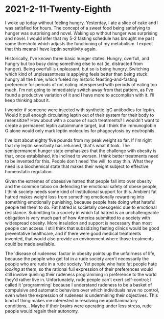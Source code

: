 # 2021-2-11-Twenty-Eighth

I woke up today without feeling hungry.  Yesterday, I ate a slice of cake and I was satisfied for hours.  The concept of a sweet food being satisfying to hunger was surprising and novel.  Waking up without hunger was surprising and novel.  I would infer that my 5-2 fasting schedule has brought me past some threshold which adjusts the functioning of my metabolism.  I expect that this means I have leptin sensitivity again.

Historically, I've known three basic hunger states.  Hungry, overfull, and hungry but too busy doing something else to eat (ie, distracted from hunger).  Being overfull is unpleasant, but so is being hungry.  Switching which kind of unpleasantness is applying feels better than being stuck hungry all the time, which fueled my historic feasting-and-fasting preference for periods of not eating interspersed with periods of eating too much.  I'm not going to immediately switch away from that pattern, as I've found a productive variation of it and I have more to accomplish with it.  I'll keep thinking about it.

I wonder if someone were injected with synthetic IgG antibodies for leptin.  Would it pull enough circulating leptin out of their system for their body to resensitize?  How about with a course of such treatments?  I wouldn't want to create a permanent leptin autoimmune target, but I think the immunoglobin G alone would only mark leptin molecules for phagocytosis by neutrophils.

I've lost about eighty five pounds from my peak weight so far.  If I'm right that my leptin sensitivity has returned, that's what it took.  The semipermanent hunger state emphasizes that the challenge with obesity is that, once established, it's inclined to worsen.  I think better treatments need to be invented for this.  People don't need 'the will' to stay thin.  What they need is a biochemical state that makes their weight subject to effective homeostatic regulation.

Given the extremes of obsessive hatred that people fall into over obesity and the common taboo on defending the emotional safety of obese people, I think society needs some kind of institutional support for this.  Ambient fat hatred makes weight loss from something emotionally rewarding into something emotionally punishing, because people hate doing what hateful people tell them to do.  Fat hatred is societally obesogenic due to emotional resistance.  Submitting to a society in which fat hatred is an unchallengeable obligation is very much part of how America submitted to a society with widespread obesity.  More insulation and support is necessary than most people can access.  I still think that subsidizing fasting clinics would be good preventative healthcare, and if there were good medical treatments invented, that would also provide an environment where those treatments could be made available.

The 'disease of rudeness' factor in obesity points up the unfairness of life, because the people who get fat in a rude society aren't necessarily the people who are rude in a rude society.  Yet people who hate fat people hate *looking* at them, so the rational full expression of their preferences would still involve quelling their rudeness programming in preference to the world they'd rather live in.  Unfortunately, rude people can't exert self-control; I called it 'programming' because I understand rudeness to be a basket of compulsive and automatic behaviors over which individuals have no control, even when the expression of rudeness is undermining their objectives.  This kind of thing makes me interested in resolving neuroinflammatory conditions...  Maybe if their brains were operating under less stress, rude people would regain their autonomy.